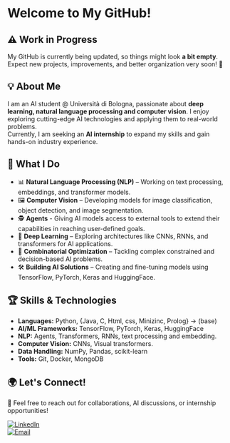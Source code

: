 # Welcome to My GitHub!  

## ⚠️ Work in Progress   
My GitHub is currently being updated, so things might look **a bit empty**. Expect new projects, improvements, and better organization very soon! 🙉

## 💡 About Me  
I am an AI student @ Università di Bologna, passionate about **deep learning, natural language processing and computer vision**. I enjoy exploring cutting-edge AI technologies and applying them to real-world problems.  
Currently, I am seeking an **AI internship** to expand my skills and gain hands-on industry experience.  

## 🚀 What I Do 
- 📊 **Natural Language Processing (NLP)** – Working on text processing, embeddings, and transformer models.  
- 🖼 **Computer Vision** – Developing models for image classification, object detection, and image segmentation.
- 🕵️ **Agents** - Giving AI models access to external tools to extend their capabilities in reaching user-defined goals.
- 🔬 **Deep Learning** – Exploring architectures like CNNs, RNNs, and transformers for AI applications.
- 🔢 **Combinatorial Optimization** – Tackling complex constrained and decision-based AI problems.
- 🛠 **Building AI Solutions** – Creating and fine-tuning models using TensorFlow, PyTorch, Keras and HuggingFace.  

## 🏆 Skills & Technologies  
- **Languages:** Python, {Java, C, Html, css, Minizinc, Prolog} -> (base)  
- **AI/ML Frameworks:** TensorFlow, PyTorch, Keras, HuggingFace  
- **NLP:** Agents, Transformers, RNNs, text processing and embedding.  
- **Computer Vision:** CNNs, Visual transformers.
- **Data Handling:** NumPy, Pandas, scikit-learn  
- **Tools:** Git, Docker, MongoDB

## 🌍 Let's Connect!  
📧 Feel free to reach out for collaborations, AI discussions, or internship opportunities!  

[![LinkedIn](https://img.shields.io/badge/LinkedIn-Connect-blue?style=flat&logo=linkedin)](https://www.linkedin.com/in/leonardo-chiarioni-0aa82521a/)  
[![Email](https://img.shields.io/badge/Email-Contact-orange?style=flat&logo=gmail)](mailto:leonardochiarioni72@gmail.com)  
